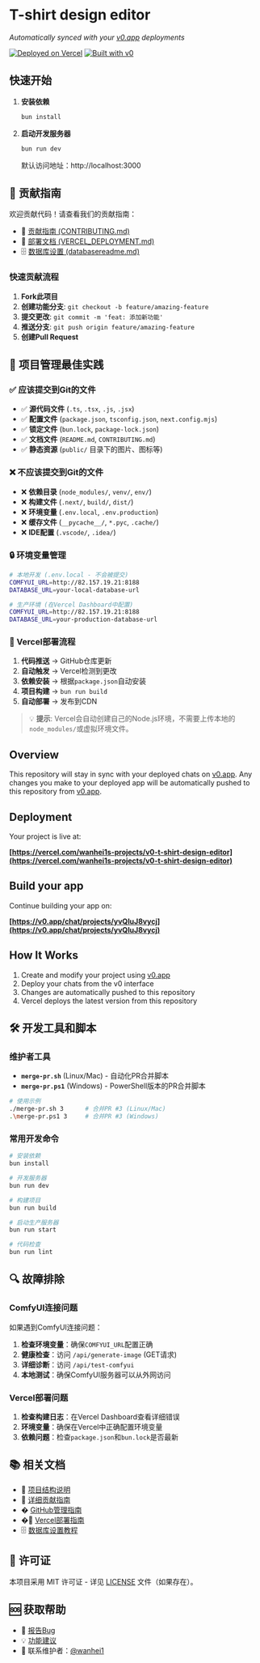 # T-shirt design editor

*Automatically synced with your [v0.app](https://v0.app) deployments*

[![Deployed on Vercel](https://img.shields.io/badge/Deployed%20on-Vercel-black?style=for-the-badge&logo=vercel)](https://vercel.com/wanhei1s-projects/v0-t-shirt-design-editor)
[![Built with v0](https://img.shields.io/badge/Built%20with-v0.app-black?style=for-the-badge)](https://v0.app/chat/projects/yvQIuJ8vycj)

## 快速开始

1. **安装依赖**

   ```bash
   bun install
   ```

2. **启动开发服务器**

   ```bash
   bun run dev
   ```

   默认访问地址：http://localhost:3000

## 🤝 贡献指南

欢迎贡献代码！请查看我们的贡献指南：

- 📖 [贡献指南 (CONTRIBUTING.md)](./CONTRIBUTING.md)
- 🚀 [部署文档 (VERCEL_DEPLOYMENT.md)](./VERCEL_DEPLOYMENT.md)
- 🗄️ [数据库设置 (databasereadme.md)](./databasereadme.md)

### 快速贡献流程

1. **Fork此项目**
2. **创建功能分支**: `git checkout -b feature/amazing-feature`
3. **提交更改**: `git commit -m 'feat: 添加新功能'`
4. **推送分支**: `git push origin feature/amazing-feature`
5. **创建Pull Request**

## 📁 项目管理最佳实践

### ✅ 应该提交到Git的文件

- ✅ **源代码文件** (`.ts`, `.tsx`, `.js`, `.jsx`)
- ✅ **配置文件** (`package.json`, `tsconfig.json`, `next.config.mjs`)
- ✅ **锁定文件** (`bun.lock`, `package-lock.json`)
- ✅ **文档文件** (`README.md`, `CONTRIBUTING.md`)
- ✅ **静态资源** (`public/` 目录下的图片、图标等)

### ❌ 不应该提交到Git的文件

- ❌ **依赖目录** (`node_modules/`, `venv/`, `env/`)
- ❌ **构建文件** (`.next/`, `build/`, `dist/`)
- ❌ **环境变量** (`.env.local`, `.env.production`)
- ❌ **缓存文件** (`__pycache__/`, `*.pyc`, `.cache/`)
- ❌ **IDE配置** (`.vscode/`, `.idea/`)

### 🔒 环境变量管理

```bash
# 本地开发 (.env.local - 不会被提交)
COMFYUI_URL=http://82.157.19.21:8188
DATABASE_URL=your-local-database-url

# 生产环境 (在Vercel Dashboard中配置)
COMFYUI_URL=http://82.157.19.21:8188
DATABASE_URL=your-production-database-url
```

### 🚀 Vercel部署流程

1. **代码推送** → GitHub仓库更新
2. **自动触发** → Vercel检测到更改
3. **依赖安装** → 根据`package.json`自动安装
4. **项目构建** → `bun run build`
5. **自动部署** → 发布到CDN

> 💡 **提示**: Vercel会自动创建自己的Node.js环境，不需要上传本地的`node_modules/`或虚拟环境文件。

## Overview

This repository will stay in sync with your deployed chats on [v0.app](https://v0.app).
Any changes you make to your deployed app will be automatically pushed to this repository from [v0.app](https://v0.app).

## Deployment

Your project is live at:

**[https://vercel.com/wanhei1s-projects/v0-t-shirt-design-editor](https://vercel.com/wanhei1s-projects/v0-t-shirt-design-editor)**

## Build your app

Continue building your app on:

**[https://v0.app/chat/projects/yvQIuJ8vycj](https://v0.app/chat/projects/yvQIuJ8vycj)**

## How It Works

1. Create and modify your project using [v0.app](https://v0.app)
2. Deploy your chats from the v0 interface
3. Changes are automatically pushed to this repository
4. Vercel deploys the latest version from this repository

## 🛠️ 开发工具和脚本

### 维护者工具

- **`merge-pr.sh`** (Linux/Mac) - 自动化PR合并脚本
- **`merge-pr.ps1`** (Windows) - PowerShell版本的PR合并脚本

```bash
# 使用示例
./merge-pr.sh 3      # 合并PR #3 (Linux/Mac)
.\merge-pr.ps1 3     # 合并PR #3 (Windows)
```

### 常用开发命令

```bash
# 安装依赖
bun install

# 开发服务器
bun run dev

# 构建项目
bun run build

# 启动生产服务器
bun run start

# 代码检查
bun run lint
```

## 🔍 故障排除

### ComfyUI连接问题

如果遇到ComfyUI连接问题：

1. **检查环境变量**：确保`COMFYUI_URL`配置正确
2. **健康检查**：访问 `/api/generate-image` (GET请求)
3. **详细诊断**：访问 `/api/test-comfyui`
4. **本地测试**：确保ComfyUI服务器可以从外网访问

### Vercel部署问题

1. **检查构建日志**：在Vercel Dashboard查看详细错误
2. **环境变量**：确保在Vercel中正确配置环境变量
3. **依赖问题**：检查`package.json`和`bun.lock`是否最新

## 📚 相关文档

- 📁 [项目结构说明](./PROJECT_STRUCTURE.md)
- 🤝 [详细贡献指南](./CONTRIBUTING.md)
- � [GitHub管理指南](./GITHUB_MANAGEMENT_GUIDE.md)
- �🚀 [Vercel部署指南](./VERCEL_DEPLOYMENT.md)
- 🗄️ [数据库设置教程](./databasereadme.md)

## 📄 许可证

本项目采用 MIT 许可证 - 详见 [LICENSE](LICENSE) 文件（如果存在）。

## 🆘 获取帮助

- 🐛 [报告Bug](https://github.com/wanhei1/v0-t-shirt-design-editor/issues)
- 💡 [功能建议](https://github.com/wanhei1/v0-t-shirt-design-editor/issues)
- 📧 联系维护者：[@wanhei1](https://github.com/wanhei1)